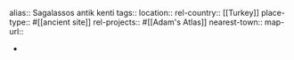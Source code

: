 alias:: Sagalassos antik kenti
tags::
location::
rel-country:: [[Turkey]]
place-type:: #[[ancient site]]
rel-projects:: #[[Adam's Atlas]]
nearest-town::
map-url::

-
